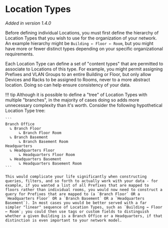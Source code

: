 # Location Types

<!-- markdownlint-disable MD036 -->
_Added in version 1.4.0_
<!-- markdownlint-enable MD036 -->

Before defining individual Locations, you must first define the hierarchy of Location Types that you wish to use for the organization of your network. An example hierarchy might be `Building ← Floor ← Room`, but you might have more or fewer distinct types depending on your specific organizational requirements.

Each Location Type can define a set of "content types" that are permitted to associate to Locations of this type. For example, you might permit assigning Prefixes and VLAN Groups to an entire Building or Floor, but only allow Devices and Racks to be assigned to Rooms, never to a more abstract location. Doing so can help ensure consistency of your data.

!!! tip
    Although it is possible to define a "tree" of Location Types with multiple "branches", in the majority of cases doing so adds more unnecessary complexity than it's worth. Consider the following hypothetical Location Type tree:

    ```
    Branch Office
      ↳ Branch Floor
          ↳ Branch Floor Room
      ↳ Branch Basement
          ↳ Branch Basement Room
    Headquarters
      ↳ Headquarters Floor
          ↳ Headquarters Floor Room
      ↳ Headquarters Basement
          ↳ Headquarters Basement Room
    ```

    This would complicate your life significantly when constructing queries, filters, and so forth to actually work with your data - for example, if you wanted a list of all Prefixes that are mapped to floors rather than individual rooms, you would now need to construct a query for Prefixes that are mapped to (a `Branch Floor` OR a `Headquarters Floor` OR a `Branch Basement` OR a `Headquarters Basement`). In most cases you would be better served with a far simpler "linear" sequence of Location Types, such as `Building ← Floor ← Room`; you could then use tags or custom fields to distinguish whether a given Building is a Branch Office or a Headquarters, if that distinction is even important to your network model.
